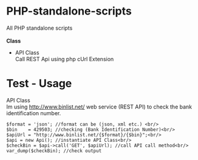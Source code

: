 PHP-standalone-scripts
======================

All PHP standalone scripts 
    <br/><br/>
    <strong>Class</strong>
    <ul>
      <li>API Class</li>
         Call REST Api using php cUrl Extension
    </ul>
    
Test - Usage
======================
API Class <br/>
Im using http://www.binlist.net/ web service (REST API) to check the bank identification number.

    $format = 'json'; //format can be (json, xml etc.) <br/>
    $bin    = 429503; //checking (Bank Identification Number)<br/>
    $apiUrl = "http://www.binlist.net/{$format}/{$bin}";<br/>
    $api = new Api(); //instantiate API Class<br/>
    $checkBin = $api->call('GET', $apiUrl); //call API call method<br/>
    var_dump($checkBin); //check output
